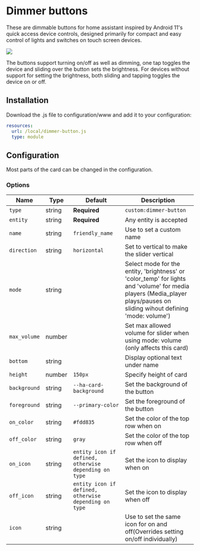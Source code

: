 # Dimmer buttons
These are dimmable buttons for home assistant inspired by Android 11's quick access device controls, designed primarily for compact and easy control of lights and switches on touch screen devices.

![](preview.gif)

The buttons support turning on/off as well as dimming, one tap toggles the device and sliding over the button sets the brightness. For devices without support for setting the brightness, both sliding and tapping toggles the device on or off.

## Installation

Download the .js file to configuration/www and add it to your configuration:

```yaml
resources:
  url: /local/dimmer-button.js
  type: module
```
## Configuration

Most parts of the card can be changed in the configuration.

### Options

| Name         | Type   | Default                  | Description                                                               |
|--------------|--------|--------------------------|---------------------------------------------------------------------------|
| `type`       | string | **Required**             | `custom:dimmer-button`                                                    |
| `entity`     | string | **Required**             | Any entity is accepted                                                    |
| `name`       | string | `friendly_name`          | Use to set a custom name                                                  |
| `direction`  | string | `horizontal`             | Set to vertical to make the slider vertical                               |
| `mode`       | string |                          | Select mode for the entity, 'brightness' or 'color_temp' for lights and 'volume' for media players (Media_player plays/pauses on sliding wihout defining 'mode: volume') |
| `max_volume` | number |                          | Set max allowed volume for slider when using mode: volume (only affects this card)|
| `bottom`     | string |                          | Display optional text under name                                          |
| `height`     | number | `150px`                  | Specify height of card                                                    |
| `background` | string | `--ha-card-background`   | Set the background of the button                                          |
| `foreground` | string | `--primary-color`        | Set the foreground of the button                                          |
| `on_color`   | string | `#fdd835`                | Set the color of the top row when on                                      |
| `off_color`  | string | `gray`                   | Set the color of the top row when off                                     |
| `on_icon`    | string | `entity icon if defined, otherwise depending on type`         | Set the icon to display when on                                           |
| `off_icon`   | string | `entity icon if defined, otherwise depending on type` | Set the icon to display when off                                          |
| `icon`       | string |                          | Use to set the same icon for on and off(Overrides setting on/off individually)                         |
